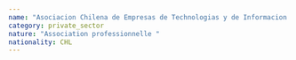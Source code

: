 ```yaml
---
name: "Asociacion Chilena de Empresas de Technologias y de Informacion (ACTI)"
category: private_sector
nature: "Association professionnelle "
nationality: CHL
---
```

    